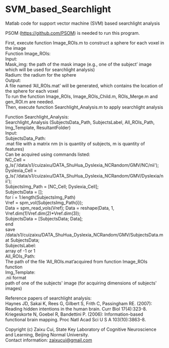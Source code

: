 # SVM_based_Searchlight
Matlab code for support vector machine (SVM) based searchlight analysis   
  
PSOM (https://github.com/PSOM) is needed to run this program.  
  
First, execute function Image_ROIs.m to construct a sphere for each voxel in the image  
Function Image_ROIs:  
Input:  
Mask_img: the path of the mask image (e.g., one of the subject’ image which will be used for searchlight analysis)  
Radium: the radium for the sphere  
Output:  
A file named ‘All_ROIs.mat’ will be generated, which contains the location of the sphere for each voxel  
To run the function Image_ROIs, Image_ROIs_Child.m, ROIs_Merge.m and gen_ROI.m are needed.  
Then, execute function Searchlight_Analysis.m to apply searchlight analysis  
  
        
Function Searchlight_Analysis:  
Searchlight_Analysis (SubjectsData_Path, SubjectsLabel, All_ROIs_Path, Img_Template, ResultantFolder)  
Input:  
SubjectsData_Path:  
.mat file with a matrix nm (n is quantity of subjects, m is quantity of features)  
Can be acquired using commands listed:  
NC_Cell = g_ls('/data/s1/cuizaixu/DATA_ShuHua_Dyslexia_NCRandom/GMV/NC/nii');  
Dyslexia_Cell = g_ls('/data/s1/cuizaixu/DATA_ShuHua_Dyslexia_NCRandom/GMV/Dyslexia/nii');  
SubjectsImg_Path = [NC_Cell; Dyslexia_Cell];  
SubjectsData = [];  
for i = 1:length(SubjectsImg_Path)  
Vref = spm_vol(SubjectsImg_Path{i});  
Data = spm_read_vols(Vref); Data = reshape(Data, 1, Vref.dim(1)Vref.dim(2)*Vref.dim(3));  
SubjectsData = [SubjectsData; Data];  
end  
save /data/s1/cuizaixu/DATA_ShuHua_Dyslexia_NCRandom/GMV/SubjectsData.mat SubjectsData;  
SubjectsLabel:  
array of -1 or 1  
All_ROIs_Path:  
The path of the file ‘All_ROIs.mat’acquired from function Image_ROIs function  
Img_Template:  
.nii format  
path of one of the subjects' image (for acquiring dimensions of subjects' images)  
  
Reference papers of searchlight analysis:  
Haynes JD, Sakai K, Rees G, Gilbert S, Frith C, Passingham RE. (2007): Reading hidden intentions in the human brain. Curr Biol 17(4):323-8.  
Kriegeskorte N, Goebel R, Bandettini P. (2006): Information-based functional brain mapping. Proc Natl Acad Sci U S A 103(10):3863-8.  
  
Copyright (c) Zaixu Cui, State Key Laboratory of Cognitive Neuroscience and Learning, Beijing Normal University.  
Contact information: zaixucui@gmail.com
